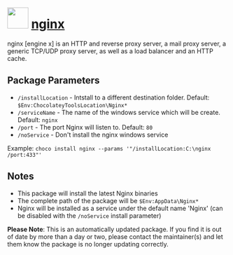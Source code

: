 ﻿# <img src="https://cdn.jsdelivr.net/gh/mkevenaar/chocolatey-packages@ac7471b84549c0aaa0dc646044435bdcf692305e/icons/nginx.png" width="48" height="48"/> [nginx](https://chocolatey.org/packages/nginx)


nginx [engine x] is an HTTP and reverse proxy server, a mail proxy server, a generic TCP/UDP proxy server, as well as a load balancer and an HTTP cache.

## Package Parameters

* `/installLocation` - Intstall to a different destination folder. Default: `$Env:ChocolateyToolsLocation\Nginx*`
* `/serviceName` - The name of the windows service which will be create. Default: `nginx`
* `/port` - The port Nginx will listen to. Default: `80`
* `/noService` - Don't install the nginx windows service

Example: `choco install nginx --params '"/installLocation:C:\nginx /port:433"'`

## Notes

* This package will install the latest Nginx binaries
* The complete path of the package will be `$Env:AppData\Nginx*`
* Nginx will be installed as a service under the default name 'Nginx' (can be disabled with the `/noService` install parameter)

**Please Note**: This is an automatically updated package. If you find it is
out of date by more than a day or two, please contact the maintainer(s) and
let them know the package is no longer updating correctly.
